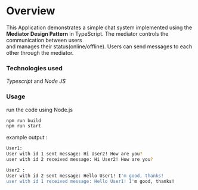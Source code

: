 # Overview
This Application demonstrates a simple chat system implemented using the **Mediator Design Pattern** in TypeScript. The mediator controls the communication between users  
and manages their status(online/offline). Users can send messages to each other through the mediator.
### Technologies used
*Typescript*  and *Node JS*
### Usage
run the code using Node.js
```bash
npm run build
npm run start
```
example output :
```bash
User1:
User with id 1 sent message: Hi User2! How are you?
user with id 2 received message: Hi User2! How are you?

User2 :
User with id 2 sent message: Hello User1! I'm good, thanks!
user with id 1 received message: Hello User1! I'm good, thanks!

```
